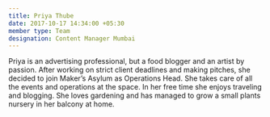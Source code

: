 ```yaml
---
title: Priya Thube
date: 2017-10-17 14:34:00 +05:30
member type: Team
designation: Content Manager Mumbai
---
```


Priya is an advertising professional, but a food blogger and an artist by passion. After working on strict client deadlines and making pitches, she decided to join Maker’s Asylum as Operations Head. She takes care of all the events and operations at the space. In her free time she enjoys traveling and blogging. She loves gardening and has managed to grow a small plants nursery in her balcony at home.
